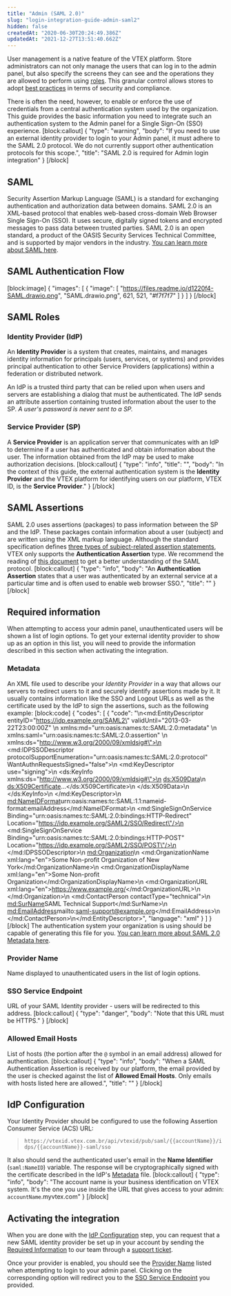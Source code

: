 ```yaml
---
title: "Admin (SAML 2.0)"
slug: "login-integration-guide-admin-saml2"
hidden: false
createdAt: "2020-06-30T20:24:49.386Z"
updatedAt: "2021-12-27T13:51:40.662Z"
---
```

User management is a native feature of the VTEX platform. Store administrators can not only manage the users that can log in to the admin panel, but also specify the screens they can see and the operations they are allowed to perform using [roles](https://help.vtex.com/tutorial/access-profiles--7HKK5Uau2H6wxE1rH5oRbc). This granular control allows stores to adopt [best practices](https://developers.onelogin.com/saml/best-practices-and-faqs) in terms of security and compliance.

There is often the need, however, to enable or enforce the use of credentials from a central authentication system used by the organization. This guide provides the basic information you need to integrate such an authentication system to the Admin panel for a Single Sign-On (SSO) experience.
[block:callout]
{
  "type": "warning",
  "body": "If you need to use an external identity provider to login to your Admin panel, it must adhere to the SAML 2.0 protocol. We do not currently support other authentication protocols for this scope.",
  "title": "SAML 2.0 is required for Admin login integration"
}
[/block]
## SAML

Security Assertion Markup Language (SAML) is a standard for exchanging authentication and authorization data between domains. SAML 2.0 is an XML-based protocol that enables web-based cross-domain Web Browser Single Sign-On (SSO). It uses secure, digitally signed tokens and encrypted messages to pass data between trusted parties. SAML 2.0 is an open standard, a product of the OASIS Security Services Technical Committee, and is supported by major vendors in the industry. [You can learn more about SAML here](https://github.com/jch/saml).

## SAML Authentication Flow
[block:image]
{
  "images": [
    {
      "image": [
        "https://files.readme.io/d1220f4-SAML.drawio.png",
        "SAML.drawio.png",
        621,
        521,
        "#f7f7f7"
      ]
    }
  ]
}
[/block]
## SAML Roles

### Identity Provider (IdP)

An **Identity Provider** is a system that creates, maintains, and manages identity information for principals (users, services, or systems) and provides principal authentication to other Service Providers (applications) within a federation or distributed network. 

An IdP is a trusted third party that can be relied upon when users and servers are establishing a dialog that must be authenticated. The IdP sends an attribute assertion containing trusted information about the user to the SP. *A user's password is never sent to a SP.*

### Service Provider (SP)

A **Service Provider** is an application server that communicates with an IdP to determine if a user has authenticated and obtain information about the user. The information obtained from the IdP may be used to make authorization decisions.
[block:callout]
{
  "type": "info",
  "title": "",
  "body": "In the context of this guide, the external authentication system is the **Identity Provider** and the VTEX platform for identifying users on our platform, VTEX ID, is the **Service Provider**."
}
[/block]
## SAML Assertions

SAML 2.0 uses assertions (packages) to pass information between the SP and the IdP. These packages contain information about a user (subject) and are written using the XML markup language. Although the standard specification defines [three types of subject-related assertion statements](http://saml.xml.org/assertions), VTEX only supports the **Authentication Assertion** type. We recommend the reading of [this document](https://github.com/jch/saml) to get a better understanding of the SAML protocol.
[block:callout]
{
  "type": "info",
  "body": "An **Authentication Assertion** states that a user was authenticated by an external service at a particular time and is often used to enable web browser SSO.",
  "title": ""
}
[/block]
## Required information

When attempting to access your admin panel, unauthenticated users will be shown a list of login options. To get your external identity provider to show up as an option in this list, you will need to provide the information described in this section when activating the integration.

### Metadata

An XML file used to describe your _Identity Provider_ in a way that allows our servers to redirect users to it and securely identify assertions made by it. It usually contains information like the SSO and Logout URLs as well as the certificate used by the IdP to sign the assertions, such as the following example:
[block:code]
{
  "codes": [
    {
      "code": "<?xml version=\"1.0\"?>\n<md:EntityDescriptor entityID=\"https://idp.example.org/SAML2\" validUntil=\"2013-03-22T23:00:00Z\" \n    xmlns:md=\"urn:oasis:names:tc:SAML:2.0:metadata\" \n    xmlns:saml=\"urn:oasis:names:tc:SAML:2.0:assertion\" \n    xmlns:ds=\"http://www.w3.org/2000/09/xmldsig#\">\n    <md:IDPSSODescriptor protocolSupportEnumeration=\"urn:oasis:names:tc:SAML:2.0:protocol\" WantAuthnRequestsSigned=\"false\">\n        <md:KeyDescriptor use=\"signing\">\n            <ds:KeyInfo xmlns:ds=\"http://www.w3.org/2000/09/xmldsig#\">\n                <ds:X509Data>\n                    <ds:X509Certificate>...</ds:X509Certificate>\n                </ds:X509Data>\n            </ds:KeyInfo>\n        </md:KeyDescriptor>\n        <md:NameIDFormat>urn:oasis:names:tc:SAML:1.1:nameid-format:emailAddress</md:NameIDFormat>\n        <md:SingleSignOnService Binding=\"urn:oasis:names:tc:SAML:2.0:bindings:HTTP-Redirect\" Location=\"https://idp.example.org/SAML2/SSO/Redirect\"/>\n        <md:SingleSignOnService Binding=\"urn:oasis:names:tc:SAML:2.0:bindings:HTTP-POST\" Location=\"https://idp.example.org/SAML2/SSO/POST\"/>\n    </md:IDPSSODescriptor>\n    <md:Organization>\n        <md:OrganizationName xml:lang=\"en\">Some Non-profit Organization of New York</md:OrganizationName>\n        <md:OrganizationDisplayName xml:lang=\"en\">Some Non-profit Organization</md:OrganizationDisplayName>\n        <md:OrganizationURL xml:lang=\"en\">https://www.example.org/</md:OrganizationURL>\n    </md:Organization>\n    <md:ContactPerson contactType=\"technical\">\n        <md:SurName>SAML Technical Support</md:SurName>\n        <md:EmailAddress>mailto:saml-support@example.org</md:EmailAddress>\n    </md:ContactPerson>\n</md:EntityDescriptor>",
      "language": "xml"
    }
  ]
}
[/block]
The authentication system your organization is using should be capable of generating this file for you. [You can learn more about SAML 2.0 Metadata here](http://docs.oasis-open.org/security/saml/v2.0/saml-metadata-2.0-os.pdf).

### Provider Name

Name displayed to unauthenticated users in the list of login options.

### SSO Service Endpoint

URL of your SAML Identity provider - users will be redirected to this address.
[block:callout]
{
  "type": "danger",
  "body": "Note that this URL must be HTTPS."
}
[/block]
### Allowed Email Hosts

List of hosts (the portion after the `@` symbol in an email address) allowed for authentication.
[block:callout]
{
  "type": "info",
  "body": "When a SAML Authentication Assertion is received by our platform, the email provided by the user is checked against the list of **Allowed Email Hosts**. Only emails with hosts listed here are allowed.",
  "title": ""
}
[/block]
## IdP Configuration

Your Identity Provider should be configured to use the following Assertion Consumer Service (ACS) URL:

>`https://vtexid.vtex.com.br/api/vtexid/pub/saml/{{accountName}}/idps/{{accountName}}-saml/sso`

It also should send the authenticated user's email in the **Name Identifier** (`saml:NameID`) variable. The response will be cryptographically signed with the certificate described in the IdP's [Metadata](#metadata) file.
[block:callout]
{
  "type": "info",
  "body": "The account name is your business identification on VTEX system. It's the one you use inside the URL that gives access to your admin: `accountName`.myvtex.com"
}
[/block]
## Activating the integration

When you are done with the [IdP Configuration](#idp-configuration) step, you can request that a new SAML identity provider be set up in your account by sending the [Required Information](#required-information) to our team through a [support ticket](https://help-tickets.vtex.com/en/support). 

Once your provider is enabled, you should see the [Provider Name](#provider-name) listed when attempting to login to your admin panel. Clicking on the corresponding option will redirect you to the [SSO Service Endpoint](#sso-service-endpoint) you provided.